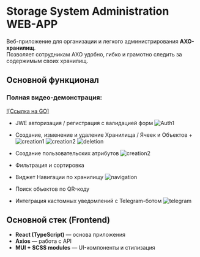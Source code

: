 # Storage System Administration WEB-APP

Веб-приложение для организации и легкого администрирования **АХО-хранилищ**.  
Позволяет сотрудникам АХО удобно, гибко и грамотно следить за содержимым своих хранилищ.

## Основной функционал

### Полная видео-демонстрация:
[![Ссылка на GO]](https://drive.google.com/file/d/1ViIeyaGNmEesRRf8pZZotxaiJ6VlwtHs/preview)

-    JWE авторизация / регистрация с валидацией форм
![Auth1](https://i.imgur.com/QHVvUWk.jpeg)
  
-    Создание, изменение и удаление Хранилища / Ячеек и Объектов + 
![creation1](https://i.imgur.com/jo3o76l.jpg)
![creation2](https://i.imgur.com/Pw4LAdR.jpg)
![deletion](https://i.imgur.com/HdsJcD1.jpg)

-    Создание пользовательских атрибутов
![creation2](https://i.imgur.com/VsLQjnr.jpg)

-    Фильтрация и сортировка

-    Виджет Навигации по хранилищу
![navigation](https://i.imgur.com/ExHd0Iq.jpg)

-    Поиск объектов по QR-коду

-    Интеграция кастомных уведомлений с Telegram-ботом
![telegram](https://i.imgur.com/RZJO0kn.jpg)


## Основной стек (Frontend)

-   **React (TypeScript)** — основа приложения
-   **Axios** — работа с API
-   **MUI + SCSS modules** — UI-компоненты и стилизация
